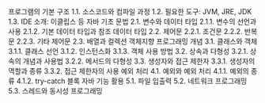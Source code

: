 프로그램의 기본 구조
1.1. 소스코드와 컴파일 과정
1.2. 필요한 도구: JVM, JRE, JDK
1.3. IDE 소개: 이클립스 등
자바 기초 문법
2.1. 변수와 데이터 타입
2.1.1. 변수의 선언과 사용
2.1.2. 기본 데이터 타입과 참조 데이터 타입
2.2. 제어문
2.2.1. 조건문
2.2.2. 반복문
2.2.3. 기타 제어문
2.3. 배열과 컬렉션
객체지향 프로그래밍 개념
3.1. 클래스와 객체
3.1.1. 클래스 선언
3.1.2. 인스턴스화
3.1.3. 객체 사용 방법
3.2. 상속과 다형성
3.2.1. 상속의 개념과 사용법
3.2.2. 메서드의 다형성
3.3. 생성자와 접근 제한자
3.3.1. 생성자의 역할과 종류
3.3.2. 접근 제한자의 사용
예외 처리
4.1. 예외와 예외 처리
4.1.1. 예외의 종류
4.1.2. try-catch 블록
자바 기능 활용
5.1. 파일 입출력
5.2. 네트워크 프로그래밍
5.3. 스레드와 동시성 프로그래밍
